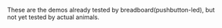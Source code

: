 These are the demos already tested by breadboard(pushbutton-led), but not yet tested by actual animals. 
